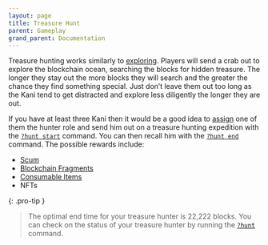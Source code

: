 ```yaml
---
layout: page
title: Treasure Hunt
parent: Gameplay
grand_parent: Documentation
---
```

Treasure hunting works similarly to [exploring](/docs/gameplay/explore).
Players will send a crab out to explore the blockchain ocean, searching the
blocks for hidden treasure. The longer they stay out the more blocks they will
search and the greater the chance they find something special. Just don’t leave
them out too long as the Kani tend to get distracted and explore less
diligently the longer they are out.

If you have at least three Kani then it would be a good idea to
[assign](/docs/commands/#role) one of them the hunter role and send him out on
a treasure hunting expedition with the [`?hunt start`](/docs/commands/#hunt)
command. You can then recall him with the [`?hunt end`](/docs/commands/#hunt)
command. The possible rewards include:

- [Scum](/glossary/#scum)
- [Blockchain Fragments](/glossary/#blockchain-fragment)
- [Consumable Items](/glossary/#consumable-item)
- NFTs

{: .pro-tip }
> The optimal end time for your treasure hunter is 22,222 blocks. You can check
> on the status of your treasure hunter by running the
> [`?hunt`](/docs/commands/#hunt) command.
